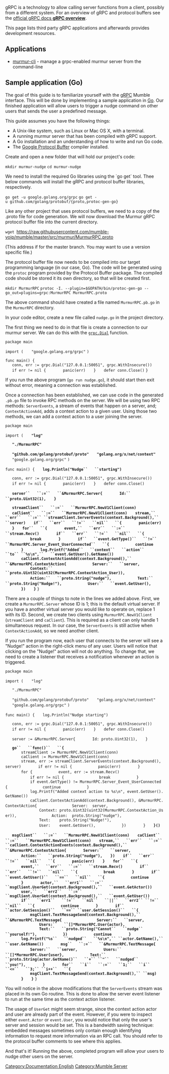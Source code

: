 gRPC is a technology to allow calling server functions from a client,
possibly from a different system. For an overview of gRPC and protocol
buffers see the [official gRPC docs **gRPC
overview**](https://grpc.io/docs/guides/index.html).

This page lists third party gRPC applications and afterwards provides
development resources.

## Applications

  - [murmur-cli](https://github.com/layeh/murmur-cli) - manage a
    grpc-enabled murmur server from the command-line

## Sample application (Go)

The goal of this guide is to familiarize yourself with the
[gRPC](http://www.grpc.io/) Mumble interface. This will be done by
implementing a sample application in [Go](https://golang.org/). Our
finished application will allow users to trigger a nudge command on
other users that sends the user a predefined message.

This guide assumes you have the following things:

  - A Unix-like system, such as Linux or Mac OS X, with a terminal.
  - A running murmur server that has been compiled with gRPC support.
  - A Go installation and an understanding of how to write and run Go
    code.
  - The [Google Protocol
    Buffer](https://developers.google.com/protocol-buffers/) compiler
    installed.

Create and open a new folder that will hold our project's code:

`mkdir murmur-nudge`
`cd murmur-nudge`

We need to install the required Go libraries using the \`go get\` tool.
Thee below commands will install the gRPC and protocol buffer libraries,
respectively.

`go get -u google.golang.org/grpc`
`go get -u github.com/golang/protobuf/{proto,protoc-gen-go}`

Like any other project that uses protocol buffers, we need to a copy of
the .proto file for code generation. We will now download the Murmur
gRPC protocol buffer file into the current directory.

`wget `<https://raw.githubusercontent.com/mumble-voip/mumble/master/src/murmur/MurmurRPC.proto>

(This address if for the master branch. You may want to use a version
specific file.)

The protocol buffer file now needs to be compiled into our target
programming language (in our case, Go). The code will be generated using
the `protoc` program provided by the Protocol Buffer package. The
compiled code should be stored it its own directory, so that will be
created first.

`mkdir MurmurRPC`
`protoc -I. --plugin=$GOPATH/bin/protoc-gen-go --go_out=plugins=grpc:MurmurRPC MurmurRPC.proto`

The above command should have created a file named `MurmurRPC.pb.go` in
the `MurmurRPC` directory.

In your code editor, create a new file called `nudge.go` in the project
directory.

The first thing we need to do in that file is create a connection to our
murmur server. We can do this with the
[`grpc.Dial`](https://godoc.org/google.golang.org/grpc#Dial) function.

`package main`

`import (`
`   "google.golang.org/grpc"`
`)`

`func main() {`
`   conn, err := grpc.Dial("127.0.0.1:50051", grpc.WithInsecure())`
`   if err != nil {`
`       panic(err)`
`   }`
`   defer conn.Close()`
`}`

If you run the above program (`go run nudge.go`), it should start then
exit without error, meaning a connection was established.

Once a connection has been established, we can use code in the generated
`.pb.go` file to invoke RPC methods on the server. We will be using two
RPC methods: `ServerEvents`, a stream of events that happen on a server,
and; `ContextActionAdd`, adds a context action to a given user. Using
those two methods, we can add a context action to a user joining the
server.

`package main`

`import (`
`   `**`"log"`**

`   `**`"./MurmurRPC"`**

`   `**`"github.com/golang/protobuf/proto"`**
`   `**`"golang.org/x/net/context"`**
`   "google.golang.org/grpc"`
`)`

`func main() {`
`   `**`log.Println("Nudge``   ``starting")`**

`   conn, err := grpc.Dial("127.0.0.1:50051", grpc.WithInsecure())`
`   if err != nil {`
`       panic(err)`
`   }`
`   defer conn.Close()`

`   `**`server``   ``:=``   ``&MurmurRPC.Server{`**
`       `**`Id:``   ``proto.Uint32(1),`**
`   `**`}`**

`   `**`streamClient``   ``:=``   ``MurmurRPC.NewV1Client(conn)`**
`   `**`caClient``   ``:=``   ``MurmurRPC.NewV1Client(conn)`**
`   `**`stream,``   ``err``   ``:=``
 ``streamClient.ServerEvents(context.Background(),``   ``server)`**
`   `**`if``   ``err``   ``!=``   ``nil``   ``{`**
`       `**`panic(err)`**
`   `**`}`**
`   `**`for``   ``{`**
`       `**`event,``   ``err``   ``:=``   ``stream.Recv()`**
`       `**`if``   ``err``   ``!=``   ``nil``   ``{`**
`           `**`break`**
`       `**`}`**
`       `**`if``   ``event.GetType()``   ``!=``
 ``MurmurRPC.Server_Event_UserConnected``   ``{`**
`           `**`continue`**
`       `**`}`**
`       `**`log.Printf("Added``   ``context``   ``action``   ``to``
 ``%s\n",``   ``event.GetUser().GetName())`**
`       `**`caClient.ContextActionAdd(context.Background(),``
 ``&MurmurRPC.ContextAction{`**
`           `**`Server:``   ``server,`**
`           `**`Context:``
 ``proto.Uint32(uint32(MurmurRPC.ContextAction_User)),`**
`           `**`Action:``   ``proto.String("nudge"),`**
`           `**`Text:``   ``proto.String("Nudge!"),`**
`           `**`User:``   ``event.GetUser(),`**
`       `**`})`**
`   `**`}`**
`}`

There are a couple of things to note in the lines we added above. First,
we create a `MurmurRPC.Server` whose ID is 1; this is the default
virtual server. If you have a another virtual server you would like to
operate on, replace 1 with its ID. Second, we create two clients using
`MurmurRPC.NewV1Client` (`streamClient` and `caClient`). This is
required as a client can only handle 1 simultaneous request. In our
case, the `ServerEvents` is still active when `ContextActionAdd`, so we
need another client.

If you run the program now, each user that connects to the server will
see a "Nudge\!" action in the right-click menu of any user. Users will
notice that clicking on the "Nudge\!" action will not do anything. To
change that, we need to create a listener that receives a notification
whenever an action is triggered.

`package main`

`import (`
`   "log"`

`   "./MurmurRPC"`

`   "github.com/golang/protobuf/proto"`
`   "golang.org/x/net/context"`
`   "google.golang.org/grpc"`
`)`

`func main() {`
`   log.Println("Nudge starting")`

`   conn, err := grpc.Dial("127.0.0.1:50051", grpc.WithInsecure())`
`   if err != nil {`
`       panic(err)`
`   }`
`   defer conn.Close()`

`   server := &MurmurRPC.Server{`
`       Id: proto.Uint32(1),`
`   }`

`   `**`go``   ``func()``   ``{`**
`       streamClient := MurmurRPC.NewV1Client(conn)`
`       caClient := MurmurRPC.NewV1Client(conn)`
`       stream, err := streamClient.ServerEvents(context.Background(), server)`
`       if err != nil {`
`           panic(err)`
`       }`
`       for {`
`           event, err := stream.Recv()`
`           if err != nil {`
`               break`
`           }`
`           if event.GetType() != MurmurRPC.Server_Event_UserConnected {`
`               continue`
`           }`
`           log.Printf("Added context action to %s\n", event.GetUser().GetName())`
`           caClient.ContextActionAdd(context.Background(), &MurmurRPC.ContextAction{`
`               Server:  server,`
`               Context: proto.Uint32(uint32(MurmurRPC.ContextAction_User)),`
`               Action:  proto.String("nudge"),`
`               Text:    proto.String("Nudge!"),`
`               User:    event.GetUser(),`
`           })`
`       }`
`   `**`}()`**

`   `**`msgClient``   ``:=``   ``MurmurRPC.NewV1Client(conn)`**
`   `**`caClient``   ``:=``   ``MurmurRPC.NewV1Client(conn)`**
`   `**`stream,``   ``err``   ``:=``
 ``caClient.ContextActionEvents(context.Background(),``
 ``&MurmurRPC.ContextAction{`**
`       `**`Server:``   ``server,`**
`       `**`Action:``   ``proto.String("nudge"),`**
`   `**`})`**
`   `**`if``   ``err``   ``!=``   ``nil``   ``{`**
`       `**`panic(err)`**
`   `**`}`**
`   `**`for``   ``{`**
`       `**`event,``   ``err``   ``:=``   ``stream.Recv()`**
`       `**`if``   ``err``   ``!=``   ``nil``   ``{`**
`           `**`break`**
`       `**`}`**
`       `**`if``   ``event.GetUser()``   ``==``   ``nil``   ``{`**
`           `**`continue`**
`       `**`}`**
`       `**`actor,``   ``err1``   ``:=``
 ``msgClient.UserGet(context.Background(),``   ``event.GetActor())`**
`       `**`user,``   ``err2``   ``:=``
 ``msgClient.UserGet(context.Background(),``   ``event.GetUser())`**
`       `**`if``   ``err1``   ``!=``   ``nil``   ``||``   ``err2``
 ``!=``   ``nil``   ``{`**
`           `**`continue`**
`       `**`}`**
`       `**`if``   ``actor.GetSession()``   ``==``
 ``user.GetSession()``   ``{`**
`           `**`msgClient.TextMessageSend(context.Background(),``
 ``&MurmurRPC.TextMessage{`**
`               `**`Server:``   ``server,`**
`               `**`Users:``   ``[]*MurmurRPC.User{actor},`**
`               `**`Text:``   ``proto.String("Cannot``   ``nudge``
 ``yourself!"),`**
`           `**`})`**
`           `**`continue`**
`       `**`}`**
`       `**`log.Printf("%s``   ``nudged``   ``%s\n",``
 ``actor.GetName(),``   ``user.GetName())`**
`       `**`msg``   ``:=``   ``&MurmurRPC.TextMessage{`**
`           `**`Server:``   ``server,`**
`           `**`Users:``   ``[]*MurmurRPC.User{user},`**
`           `**`Text:``   ``proto.String(actor.GetName()``   ``+``
 ``"``   ``nudged``   ``you!"),`**
`       `**`}`**
`       `**`for``   ``i``   ``:=``   ``1;``   ``i``   ``<=``   ``3;``
 ``i++``   ``{`**
`           `**`msgClient.TextMessageSend(context.Background(),``
 ``msg)`**
`       `**`}`**
`   `**`}`**
`}`

You will notice in the above modifications that the `ServerEvents`
stream was placed in its own Go routine. This is done to allow the
server event listener to run at the same time as the context action
listener.

The usage of `UserGet` might seem strange, since the context action
actor and user are already part of the event. However, if you were to
inspect either `event.Actor` or `event.User`, you would notice that only
the user's server and session would be set. This is a bandwidth saving
technique: embedded messages sometimes only contain enough identifying
information to request more information via an RPC call. You should
refer to the protocol buffer comments to see where this applies.

And that's it\! Running the above, completed program will allow your
users to nudge other users on the server.

[Category:Documentation
English](Category:Documentation_English "wikilink") [Category:Mumble
Server](Category:Mumble_Server "wikilink")